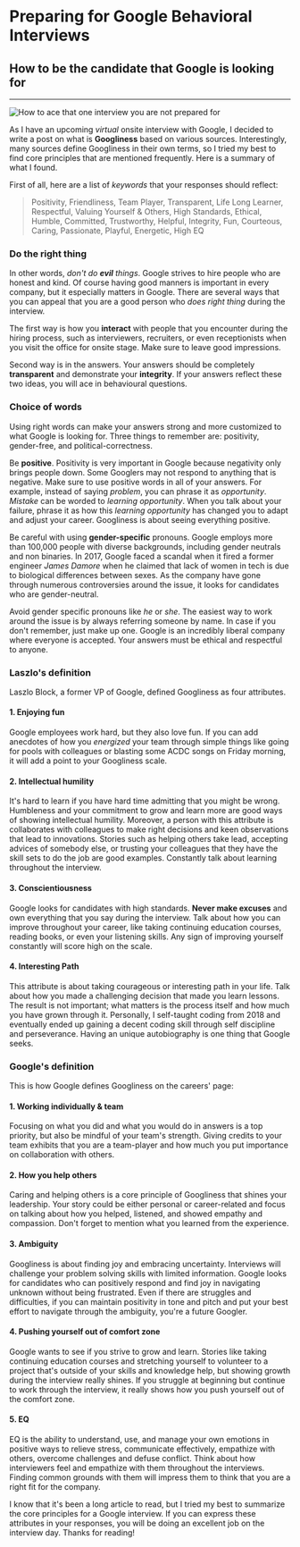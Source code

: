 # Preparing for Google Behavioral Interviews
## How to be the candidate that Google is looking for
<hr>

![How to ace that one interview you are not prepared for](https://s3-us-west-1.amazonaws.com/zzandland.io/assets/photos/09-10-2020.jpg)

As I have an upcoming *virtual* onsite interview with Google, I decided to write a post on what is **Googliness** based on various sources. Interestingly, many sources define Googliness in their own terms, so I tried my best to find core principles that are mentioned frequently. Here is a summary of what I found.

First of all, here are a list of *keywords* that your responses should reflect:
> Positivity, Friendliness, Team Player, Transparent, Life Long Learner, Respectful, Valuing Yourself & Others, High Standards, Ethical, Humble, Committed, Trustworthy, Helpful, Integrity, Fun, Courteous, Caring, Passionate, Playful, Energetic, High EQ

### Do the right thing
In other words, *don't do **evil** things*. Google strives to hire people who are honest and kind. Of course having good manners is important in every company, but it especially matters in Google. There are several ways that you can appeal that you are a good person who *does right thing* during the interview.

The first way is how you **interact** with people that you encounter during the hiring process, such as interviewers, recruiters, or even receptionists when you visit the office for onsite stage. Make sure to leave good impressions.

Second way is in the answers. Your answers should be completely **transparent** and demonstrate your **integrity**. If your answers reflect these two ideas, you will ace in behavioural questions.

### Choice of words
Using right words can make your answers strong and more customized to what Google is looking for. Three things to remember are: positivity, gender-free, and political-correctness.

Be **positive**. Positivity is very important in Google because negativity only brings people down. Some Googlers may not respond to anything that is negative. Make sure to use positive words in all of your answers. For example, instead of saying *problem*, you can phrase it as *opportunity*. *Mistake* can be worded to *learning opportunity*. When you talk about your failure, phrase it as how this *learning opportunity* has changed you to adapt and adjust your career. Googliness is about seeing everything positive.

Be careful with using **gender-specific** pronouns. Google employs more than 100,000 people with diverse backgrounds, including gender neutrals and non binaries. In 2017, Google faced a scandal when it fired a former engineer *James Damore* when he claimed that lack of women in tech is due to biological differences between sexes. As the company have gone through numerous controversies around the issue, it looks for candidates who are gender-neutral.

Avoid gender specific pronouns like *he* or *she*. The easiest way to work around the issue is by always referring someone by name. In case if you don't remember, just make up one. Google is an incredibly liberal company where everyone is accepted. Your answers must be ethical and respectful to anyone.

### Laszlo's definition
Laszlo Block, a former VP of Google, defined Googliness as four attributes.

#### 1. Enjoying fun
Google employees work hard, but they also love fun. If you can add anecdotes of how you *energized* your team through simple things like going for pools with colleagues or blasting some ACDC songs on Friday morning, it will add a point to your Googliness scale.

#### 2. Intellectual humility
It's hard to learn if you have hard time admitting that you might be wrong. Humbleness and your commitment to grow and learn more are good ways of showing intellectual humility. Moreover, a person with this attribute is collaborates with colleagues to make right decisions and keen observations that lead to innovations. Stories such as helping others take lead, accepting advices of somebody else, or trusting your colleagues that they have the skill sets to do the job are good examples. Constantly talk about learning throughout the interview.

#### 3. Conscientiousness
Google looks for candidates with high standards. **Never make excuses** and own everything that you say during the interview. Talk about how you can improve throughout your career, like taking continuing education courses, reading books, or even your listening skills. Any sign of improving yourself constantly will score high on the scale.

#### 4. Interesting Path
This attribute is about taking courageous or interesting path in your life. Talk about how you made a challenging decision that made you learn lessons. The result is not important; what matters is the process itself and how much you have grown through it. Personally, I self-taught coding from 2018 and eventually ended up gaining a decent coding skill through self discipline and perseverance. Having an unique autobiography is one thing that Google seeks.

### Google's definition
This is how Google defines Googliness on the careers' page:

#### 1. Working individually & team
Focusing on what you did and what you would do in answers is a top priority, but also be mindful of your team's strength. Giving credits to your team exhibits that you are a team-player and how much you put importance on collaboration with others.

#### 2. How you help others
Caring and helping others is a core principle of Googliness that shines your leadership. Your story could be either personal or career-related and focus on talking about how you helped, listened, and showed empathy and compassion. Don't forget to mention what you learned from the experience.

#### 3. Ambiguity
Googliness is about finding joy and embracing uncertainty. Interviews will challenge your problem solving skills with limited information. Google looks for candidates who can positively respond and find joy in navigating unknown without being frustrated. Even if there are struggles and difficulties, if you can maintain positivity in tone and pitch and put your best effort to navigate through the ambiguity, you're a future Googler.

#### 4. Pushing yourself out of comfort zone
Google wants to see if you strive to grow and learn. Stories like taking continuing education courses and stretching yourself to volunteer to a project that's outside of your skills and knowledge help, but showing growth during the interview really shines. If you struggle at beginning but continue to work through the interview, it really shows how you push yourself out of the comfort zone.

#### 5. EQ
EQ is the ability to understand, use, and manage your own emotions in positive ways to relieve stress, communicate effectively, empathize with others, overcome challenges and defuse conflict. Think about how interviewers feel and empathize with them throughout the interviews. Finding common grounds with them will impress them to think that you are a right fit for the company.

I know that it's been a long article to read, but I tried my best to summarize the core principles for a Google interview. If you can express these attributes in your responses, you will be doing an excellent job on the interview day. Thanks for reading!
